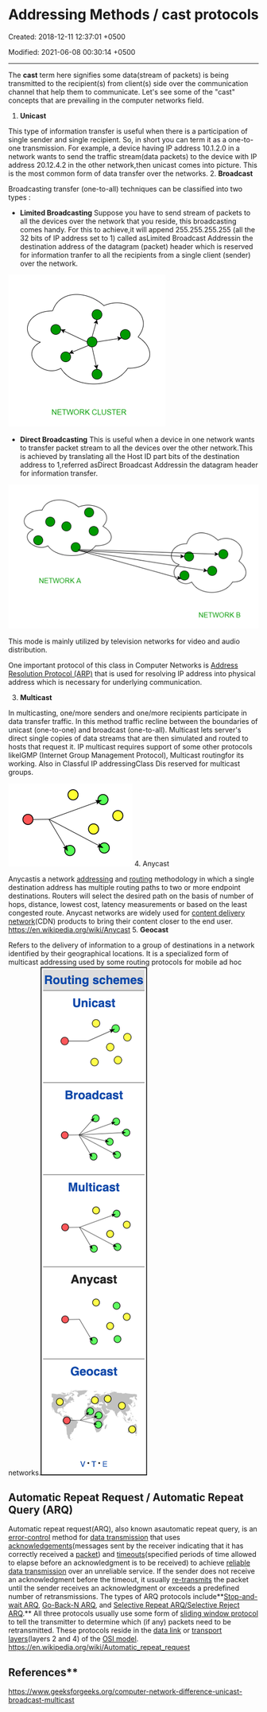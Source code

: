 # Addressing Methods / cast protocols

Created: 2018-12-11 12:37:01 +0500

Modified: 2021-06-08 00:30:14 +0500

---

The **cast** term here signifies some data(stream of packets) is being transmitted to the recipient(s) from client(s) side over the communication channel that help them to communicate. Let's see some of the "cast" concepts that are prevailing in the computer networks field.

1. **Unicast**

This type of information transfer is useful when there is a participation of single sender and single recipient. So, in short you can term it as a one-to-one transmission. For example, a device having IP address 10.1.2.0 in a network wants to send the traffic stream(data packets) to the device with IP address 20.12.4.2 in the other network,then unicast comes into picture. This is the most common form of data transfer over the networks.
2.  **Broadcast**

Broadcasting transfer (one-to-all) techniques can be classified into two types :

- **Limited Broadcasting**
    Suppose you have to send stream of packets to all the devices over the network that you reside, this broadcasting comes handy. For this to achieve,it will append 255.255.255.255 (all the 32 bits of IP address set to 1) called asLimited Broadcast Addressin the destination address of the datagram (packet) header which is reserved for information tranfer to all the recipients from a single client (sender) over the network.

![image](media/Addressing-Methods---cast-protocols-image1.png)

- **Direct Broadcasting**
    This is useful when a device in one network wants to transfer packet stream to all the devices over the other network.This is achieved by translating all the Host ID part bits of the destination address to 1,referred asDirect Broadcast Addressin the datagram header for information transfer.

![image](media/Addressing-Methods---cast-protocols-image2.png)

This mode is mainly utilized by television networks for video and audio distribution.

One important protocol of this class in Computer Networks is [Address Resolution Protocol (ARP)](https://www.geeksforgeeks.org/computer-network-arp-works/) that is used for resolving IP address into physical address which is necessary for underlying communication.

3. **Multicast**

In multicasting, one/more senders and one/more recipients participate in data transfer traffic. In this method traffic recline between the boundaries of unicast (one-to-one) and broadcast (one-to-all). Multicast lets server's direct single copies of data streams that are then simulated and routed to hosts that request it. IP multicast requires support of some other protocols likeIGMP (Internet Group Management Protocol), Multicast routingfor its working. Also in Classful IP addressingClass Dis reserved for multicast groups.

![image](media/Addressing-Methods---cast-protocols-image3.png)
4.  Anycast

Anycastis a network [addressing](https://en.wikipedia.org/wiki/Addressing) and [routing](https://en.wikipedia.org/wiki/Routing) methodology in which a single destination address has multiple routing paths to two or more endpoint destinations. Routers will select the desired path on the basis of number of hops, distance, lowest cost, latency measurements or based on the least congested route. Anycast networks are widely used for [content delivery network](https://en.wikipedia.org/wiki/Content_delivery_network)(CDN) products to bring their content closer to the end user.
<https://en.wikipedia.org/wiki/Anycast>
5.  **Geocast**

Refers to the delivery of information to a group of destinations in a network identified by their geographical locations. It is a specialized form of multicast addressing used by some routing protocols for mobile ad hoc networks.![image](media/Addressing-Methods---cast-protocols-image4.png)

## Automatic Repeat Request / Automatic Repeat Query (ARQ)

Automatic repeat request(ARQ), also known asautomatic repeat query, is an [error-control](https://en.wikipedia.org/wiki/Error_control) method for [data transmission](https://en.wikipedia.org/wiki/Data_transmission) that uses [acknowledgements](https://en.wikipedia.org/wiki/Acknowledgement_(data_networks))(messages sent by the receiver indicating that it has correctly received a [packet](https://en.wikipedia.org/wiki/Packet_(information_technology))) and [timeouts](https://en.wikipedia.org/wiki/Timeout_(computing))(specified periods of time allowed to elapse before an acknowledgment is to be received) to achieve [reliable data transmission](https://en.wikipedia.org/wiki/Reliability_(computer_networking)) over an unreliable service. If the sender does not receive an acknowledgment before the timeout, it usually [re-transmits](https://en.wikipedia.org/wiki/Retransmission_(data_networks)) the packet until the sender receives an acknowledgment or exceeds a predefined number of retransmissions.
The types of ARQ protocols include**[Stop-and-wait ARQ](https://en.wikipedia.org/wiki/Stop-and-wait_ARQ), [Go-Back-N ARQ](https://en.wikipedia.org/wiki/Go-Back-N_ARQ), and [Selective Repeat ARQ/Selective Reject ARQ](https://en.wikipedia.org/wiki/Selective_Repeat_ARQ).** All three protocols usually use some form of [sliding window protocol](https://en.wikipedia.org/wiki/Sliding_window_protocol) to tell the transmitter to determine which (if any) packets need to be retransmitted. These protocols reside in the [data link](https://en.wikipedia.org/wiki/Data_link_layer) or [transport layers](https://en.wikipedia.org/wiki/Transport_layer)(layers 2 and 4) of the [OSI model](https://en.wikipedia.org/wiki/OSI_model).
<https://en.wikipedia.org/wiki/Automatic_repeat_request>

## References**

<https://www.geeksforgeeks.org/computer-network-difference-unicast-broadcast-multicast>

